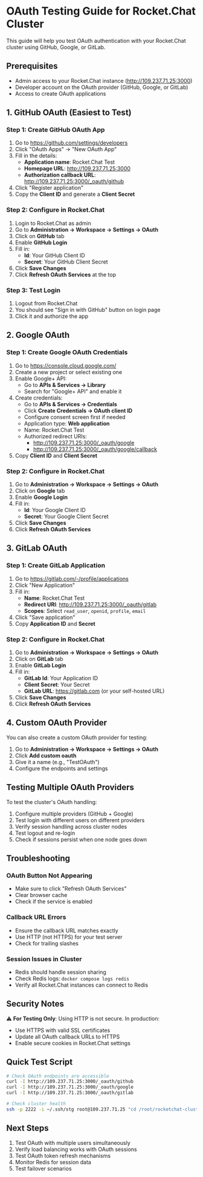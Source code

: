 # OAuth Testing Guide for Rocket.Chat Cluster

This guide will help you test OAuth authentication with your Rocket.Chat cluster using GitHub, Google, or GitLab.

## Prerequisites

- Admin access to your Rocket.Chat instance (http://109.237.71.25:3000)
- Developer account on the OAuth provider (GitHub, Google, or GitLab)
- Access to create OAuth applications

## 1. GitHub OAuth (Easiest to Test)

### Step 1: Create GitHub OAuth App

1. Go to https://github.com/settings/developers
2. Click "OAuth Apps" → "New OAuth App"
3. Fill in the details:
   - **Application name**: Rocket.Chat Test
   - **Homepage URL**: http://109.237.71.25:3000
   - **Authorization callback URL**: http://109.237.71.25:3000/_oauth/github
4. Click "Register application"
5. Copy the **Client ID** and generate a **Client Secret**

### Step 2: Configure in Rocket.Chat

1. Login to Rocket.Chat as admin
2. Go to **Administration → Workspace → Settings → OAuth**
3. Click on **GitHub** tab
4. Enable **GitHub Login**
5. Fill in:
   - **Id**: Your GitHub Client ID
   - **Secret**: Your GitHub Client Secret
6. Click **Save Changes**
7. Click **Refresh OAuth Services** at the top

### Step 3: Test Login

1. Logout from Rocket.Chat
2. You should see "Sign in with GitHub" button on login page
3. Click it and authorize the app

## 2. Google OAuth

### Step 1: Create Google OAuth Credentials

1. Go to https://console.cloud.google.com/
2. Create a new project or select existing one
3. Enable Google+ API:
   - Go to **APIs & Services → Library**
   - Search for "Google+ API" and enable it
4. Create credentials:
   - Go to **APIs & Services → Credentials**
   - Click **Create Credentials → OAuth client ID**
   - Configure consent screen first if needed
   - Application type: **Web application**
   - Name: Rocket.Chat Test
   - Authorized redirect URIs: 
     - http://109.237.71.25:3000/_oauth/google
     - http://109.237.71.25:3000/_oauth/google/callback
5. Copy **Client ID** and **Client Secret**

### Step 2: Configure in Rocket.Chat

1. Go to **Administration → Workspace → Settings → OAuth**
2. Click on **Google** tab
3. Enable **Google Login**
4. Fill in:
   - **Id**: Your Google Client ID
   - **Secret**: Your Google Client Secret
5. Click **Save Changes**
6. Click **Refresh OAuth Services**

## 3. GitLab OAuth

### Step 1: Create GitLab Application

1. Go to https://gitlab.com/-/profile/applications
2. Click "New Application"
3. Fill in:
   - **Name**: Rocket.Chat Test
   - **Redirect URI**: http://109.237.71.25:3000/_oauth/gitlab
   - **Scopes**: Select `read_user`, `openid`, `profile`, `email`
4. Click "Save application"
5. Copy **Application ID** and **Secret**

### Step 2: Configure in Rocket.Chat

1. Go to **Administration → Workspace → Settings → OAuth**
2. Click on **GitLab** tab
3. Enable **GitLab Login**
4. Fill in:
   - **GitLab Id**: Your Application ID
   - **Client Secret**: Your Secret
   - **GitLab URL**: https://gitlab.com (or your self-hosted URL)
5. Click **Save Changes**
6. Click **Refresh OAuth Services**

## 4. Custom OAuth Provider

You can also create a custom OAuth provider for testing:

1. Go to **Administration → Workspace → Settings → OAuth**
2. Click **Add custom oauth**
3. Give it a name (e.g., "TestOAuth")
4. Configure the endpoints and settings

## Testing Multiple OAuth Providers

To test the cluster's OAuth handling:

1. Configure multiple providers (GitHub + Google)
2. Test login with different users on different providers
3. Verify session handling across cluster nodes
4. Test logout and re-login
5. Check if sessions persist when one node goes down

## Troubleshooting

### OAuth Button Not Appearing
- Make sure to click "Refresh OAuth Services"
- Clear browser cache
- Check if the service is enabled

### Callback URL Errors
- Ensure the callback URL matches exactly
- Use HTTP (not HTTPS) for your test server
- Check for trailing slashes

### Session Issues in Cluster
- Redis should handle session sharing
- Check Redis logs: `docker compose logs redis`
- Verify all Rocket.Chat instances can connect to Redis

## Security Notes

⚠️ **For Testing Only**: Using HTTP is not secure. In production:
- Use HTTPS with valid SSL certificates
- Update all OAuth callback URLs to HTTPS
- Enable secure cookies in Rocket.Chat settings

## Quick Test Script

```bash
# Check OAuth endpoints are accessible
curl -I http://109.237.71.25:3000/_oauth/github
curl -I http://109.237.71.25:3000/_oauth/google
curl -I http://109.237.71.25:3000/_oauth/gitlab

# Check cluster health
ssh -p 2222 -i ~/.ssh/stg root@109.237.71.25 "cd /root/rocketchat-cluster && docker compose ps"
```

## Next Steps

1. Test OAuth with multiple users simultaneously
2. Verify load balancing works with OAuth sessions
3. Test OAuth token refresh mechanisms
4. Monitor Redis for session data
5. Test failover scenarios